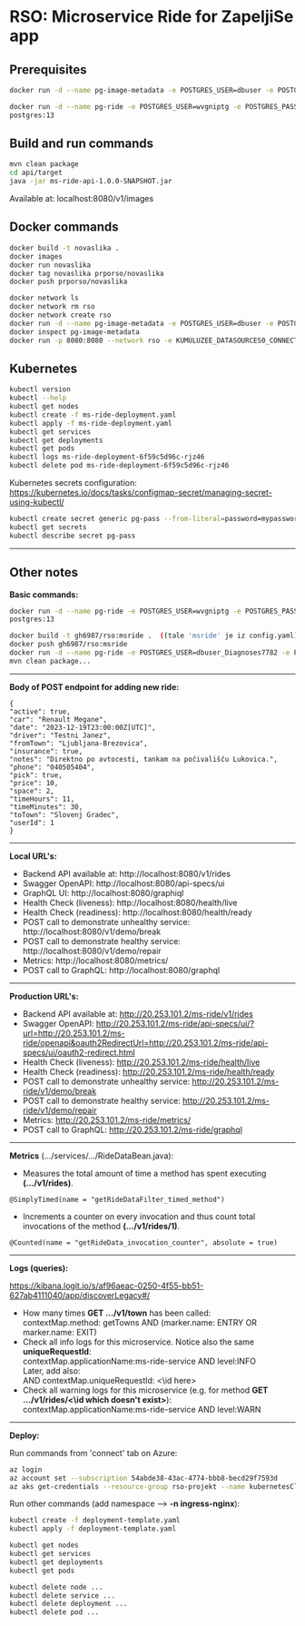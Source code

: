 # RSO: Microservice Ride for ZapeljiSe app

## Prerequisites

```bash
docker run -d --name pg-image-metadata -e POSTGRES_USER=dbuser -e POSTGRES_PASSWORD=postgres -e POSTGRES_DB=image-metadata -p 5434:5432 postgres:13

docker run -d --name pg-ride -e POSTGRES_USER=wvgniptg -e POSTGRES_PASSWORD=pqJ1wX3BPdwlvTBWEEnSM2klLIbZufyx -e POSTGRES_DB=msride -p 5434:5432 
postgres:13
```

## Build and run commands
```bash
mvn clean package
cd api/target
java -jar ms-ride-api-1.0.0-SNAPSHOT.jar
```
Available at: localhost:8080/v1/images

## Docker commands
```bash
docker build -t novaslika .   
docker images
docker run novaslika    
docker tag novaslika prporso/novaslika   
docker push prporso/novaslika  
```
```bash
docker network ls  
docker network rm rso
docker network create rso
docker run -d --name pg-image-metadata -e POSTGRES_USER=dbuser -e POSTGRES_PASSWORD=postgres -e POSTGRES_DB=image-metadata -p 5434:5432 --network rso postgres:13
docker inspect pg-image-metadata
docker run -p 8080:8080 --network rso -e KUMULUZEE_DATASOURCES0_CONNECTIONURL=jdbc:postgresql://pg-image-metadata:5432/image-metadata prporso/ms-ride:2022-11-14-12-45-13
```

## Kubernetes
```bash
kubectl version
kubectl --help
kubectl get nodes
kubectl create -f ms-ride-deployment.yaml 
kubectl apply -f ms-ride-deployment.yaml 
kubectl get services 
kubectl get deployments
kubectl get pods
kubectl logs ms-ride-deployment-6f59c5d96c-rjz46
kubectl delete pod ms-ride-deployment-6f59c5d96c-rjz46
```

Kubernetes secrets configuration: https://kubernetes.io/docs/tasks/configmap-secret/managing-secret-using-kubectl/

```bash
kubectl create secret generic pg-pass --from-literal=password=mypassword
kubectl get secrets
kubectl describe secret pg-pass
```

-----
## Other notes
**Basic commands:**
```bash
docker run -d --name pg-ride -e POSTGRES_USER=wvgniptg -e POSTGRES_PASSWORD=pqJ1wX3BPdwlvTBWEEnSM2klLIbZufyx -e POSTGRES_DB=msride -p 5434:5432
postgres:13

docker build -t gh6987/rso:msride .  ((tale 'msride' je iz config.yaml))
docker push gh6987/rso:msride
docker run -d --name pg-ride -e POSTGRES_USER=dbuser_Diagnoses7782 -e POSTGRES_PASSWORD=T3Bo32fu7yW#Gj^%r!%^ -e POSTGRES_DB=msride -p 5434:5432 postgres:13
mvn clean package...
```

-----
**Body of POST endpoint for adding new ride:**
```
{
"active": true,
"car": "Renault Megane",
"date": "2023-12-19T23:00:00Z[UTC]",
"driver": "Testni Janez",
"fromTown": "Ljubljana-Brezovica",
"insurance": true,
"notes": "Direktno po avtocesti, tankam na počivališču Lukovica.",
"phone": "040505404",
"pick": true,
"price": 10,
"space": 2,
"timeHours": 11,
"timeMinutes": 30,
"toTown": "Slovenj Gradec",
"userId": 1
}
```

-----
**Local URL's:**
- Backend API available at: http://localhost:8080/v1/rides
- Swagger OpenAPI: http://localhost:8080/api-specs/ui
- GraphQL UI: http://localhost:8080/graphiql
- Health Check (liveness): http://localhost:8080/health/live
- Health Check (readiness): http://localhost:8080/health/ready
- POST call to demonstrate unhealthy service: http://localhost:8080/v1/demo/break
- POST call to demonstrate healthy service: http://localhost:8080/v1/demo/repair
- Metrics: http://localhost:8080/metrics/
- POST call to GraphQL: http://localhost:8080/graphql

-----
**Production URL's:**
- Backend API available at: http://20.253.101.2/ms-ride/v1/rides
- Swagger OpenAPI: http://20.253.101.2/ms-ride/api-specs/ui/?url=http://20.253.101.2/ms-ride/openapi&oauth2RedirectUrl=http://20.253.101.2/ms-ride/api-specs/ui/oauth2-redirect.html
- Health Check (liveness): http://20.253.101.2/ms-ride/health/live
- Health Check (readiness): http://20.253.101.2/ms-ride/health/ready
- POST call to demonstrate unhealthy service: http://20.253.101.2/ms-ride/v1/demo/break
- POST call to demonstrate healthy service: http://20.253.101.2/ms-ride/v1/demo/repair
- Metrics: http://20.253.101.2/ms-ride/metrics/
- POST call to GraphQL: http://20.253.101.2/ms-ride/graphql

-----
**Metrics** (.../services/.../RideDataBean.java):
- Measures the total amount of time a method has spent executing **(.../v1/rides)**.
```
@SimplyTimed(name = "getRideDataFilter_timed_method")
```
- Increments a counter on every invocation and thus count total invocations of the method **(.../v1/rides/1)**.
```
@Counted(name = "getRideData_invocation_counter", absolute = true)
```

-----
**Logs (queries):**

https://kibana.logit.io/s/af96aeac-0250-4f55-bb51-627ab4111040/app/discoverLegacy#/

- How many times **GET .../v1/town** has been called: <br> contextMap.method: getTowns AND (marker.name: ENTRY OR marker.name: EXIT)
- Check all info logs for this microservice. Notice also the same **uniqueRequestId**: <br> contextMap.applicationName:ms-ride-service AND level:INFO <br> Later, add also: <br> AND contextMap.uniqueRequestId: <\id here>
- Check all warning logs for this microservice (e.g. for method **GET .../v1/rides/<\id which doesn't exist>**): <br> contextMap.applicationName:ms-ride-service AND level:WARN 

-----
**Deploy:**

Run commands from 'connect' tab on Azure:

```bash
az login
az account set --subscription 54abde38-43ac-4774-bbb8-becd29f7593d
az aks get-credentials --resource-group rso-projekt --name kubernetesClusterRso
```

Run other commands (add namespace --> **-n ingress-nginx**):

```bash
kubectl create -f deployment-template.yaml
kubectl apply -f deployment-template.yaml
```

```bash
kubectl get nodes
kubectl get services 
kubectl get deployments
kubectl get pods
```

```bash
kubectl delete node ...
kubectl delete service ...
kubectl delete deployment ...
kubectl delete pod ...
```